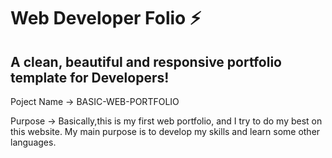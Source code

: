# Web Developer Folio ⚡️
## A clean, beautiful and responsive portfolio template for Developers!



<p align="left"> Poject Name -> BASIC-WEB-PORTFOLIO </p>
<P align="left">Purpose -> Basically,this is my first web portfolio, and I try to do my best on this website. My main purpose is to develop my skills and learn some other languages.</P>
 

